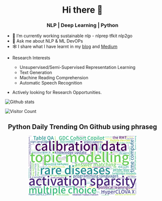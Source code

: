 <h1 align="center">Hi there 👋</h1>
<h3 align="center">NLP | Deep Learning | Python</h3>  

- 🔭 I’m currently working sustainable nlp - nlprep tfkit nlp2go
- 💬 Ask me about NLP & ML DevOPs
- 🕸️ I share what I have learnt in my [blog](https://voidful.tech)
  and [Medium](https://medium.com/@voidful.stack)

* Research Interests
    * Unsupervised/Semi-Supervised Representation Learning
    * Text Generation
    * Machine Reading Comprehension
    * Automatic Speech Recognition
    
* Actively looking for Research Opportunities.


![Github stats](https://github-readme-stats.vercel.app/api?username=voidful&show_icons=true&hide_title=true)

![Visitor Count](https://komarev.com/ghpvc/?username=voidful&color=grey)

<div align="center">
  
  ## Python Daily Trending On Github using phraseg
  <img src="https://raw.githubusercontent.com/voidful/voidful/master/wordcloud/wordcloud.png" alt="WordCloud" width="70%">
</div>